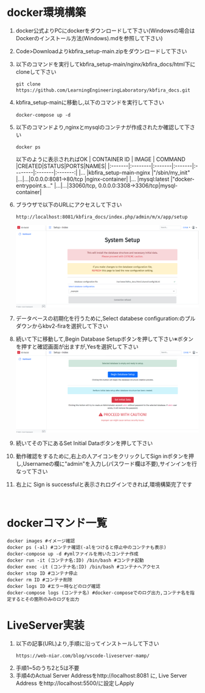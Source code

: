 # docker環境構築
1. docker公式よりPCにdockerをダウンロードして下さい(Windowsの場合はDockerのインストール方法(Windows).mdを参照して下さい)
1. Code>Downloadよりkbfira_setup-main.zipをダウンロードして下さい
1. 以下のコマンドを実行してkbfira_setup-main/nginx/kbfira_docs/html下にcloneして下さい
    ```
    git clone https://github.com/LearningEngineeringLaboratory/kbfira_docs.git
    ```
1. kbfira_setup-mainに移動し,以下のコマンドを実行して下さい
    ```
    docker-compose up -d　
    ```
1. 以下のコマンドより,nginxとmysqlのコンテナが作成されたか確認して下さい
    ```
    docker ps
    ```
    以下のように表示されればOK
    | CONTAINER ID | IMAGE | COMMAND |CREATED|STATUS|PORTS|NAMES|
    |:-------|:--------|:-------|:-------|:--------|:-------|:-------:|
    |...      |kbfira_setup-main-nginx        |"/sbin/my_init"       |...|...|0.0.0.0:8081->80/tcp |nginx-container|
    |...     |mysql:latest         |"docker-entrypoint.s…"      |...|...|33060/tcp, 0.0.0.0:3308->3306/tcp|mysql-container|

1. ブラウザで以下のURLにアクセスして下さい
    ```
    http://localhost:8081/kbfira_docs/index.php/admin/m/x/app/setup
    ```
    ![URL:初期画面](img/URL_initial.png)
1. データベースの初期化を行うために,Select databese configuration:のプルダウンからkbv2-firaを選択して下さい
1. 続いて下に移動して,Begin Database Setupボタンを押して下さい※ボタンを押すと確認画面が出ますが,Yesを選択して下さい
    ![URL:setup](img/URL_setup.png)
1. 続いてその下にあるSet Initial Dataボタンを押して下さい
1. 動作確認をするために,右上の人アイコンをクリックしてSign inボタンを押し,Usernameの欄に"admin"を入力し(パスワード欄は不要),サインインを行なって下さい
1. 右上に Sign is successfulと表示されログインできれば,環境構築完了です

<br>

# dockerコマンド一覧
```
docker images #イメージ確認
docker ps (-al) #コンテナ確認(-alをつけると停止中のコンテナも表示)
docker-compose up -d #ymlファイルを用いたコンテナ作成
docker run -it (コンテナ名:ID) /bin/bash #コンテナ起動
docker exec -it (コンテナ名:ID) /bin/bash #コンテナへアクセス
docker stop ID #コンテナ停止
docker rm ID #コンテナ削除
docker logs ID #エラー時などのログ確認
docker-compose logs (コンテナ名) #docker-composeでのログ出力,コンテナ名を指定するとその箇所のみのログを出力
```
# LiveServer実装
1. 以下の記事(URL)より,手順に沿ってインストールして下さい
    ```
    https://web-niar.com/blog/vscode-liveserver-mamp/
    ```
1. 手順1~5のうち2と5は不要
1. 手順4のActual Server Addressをhttp://localhost:8081 に, Live Server Address をhttp://localhost:5500/に設定しApply